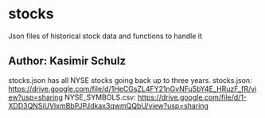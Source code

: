 # stocks
Json files of historical stock data and functions to handle it

## Author: Kasimir Schulz

stocks.json has all NYSE stocks going back up to three years.
stocks.json: https://drive.google.com/file/d/1HeCGsZL4FY21nGvNFu5bY4E_HRuzF_fR/view?usp=sharing
NYSE_SYMBOLS.csv: https://drive.google.com/file/d/1-XDD3QNSiUVlxmBbPJPJdkax3qwmQQbU/view?usp=sharing
